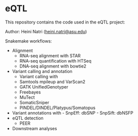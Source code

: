 # eQTL

This repository contains the code used in the eQTL project:

Author: Heini Natri (heini.natri@asu.edu)

Snakemake workflows:
  - Alignment
    - RNA-seq alignment with STAR
    - RNA-seq quantification with HTSeq
    - DNA-seq alignment with bowtie2
  - Variant calling and annotation
    - Variant calling with
	- Samtools mpileup and VarScan2
	- GATK UnifiedGenotyper
	- Freebayes
	- MuTect
	- SomaticSniper
	- PINDEL/DINDEL/Platypus/Somatopus
   - Variant annotations with
	- SnpEff: dbSNP
	- SnpSift: dbNSFP
  - eQTL detection
	- PEER	
  - Downstream analyses


